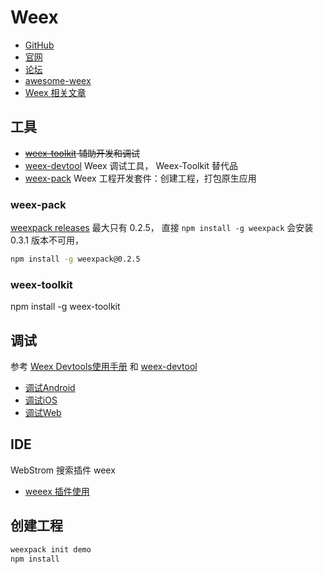 # Weex

* [GitHub](https://github.com/alibaba/weex)
* [官网](https://weex-project.io/cn/index.html)
* [论坛](http://weex.help/)
* [awesome-weex](https://github.com/joggerplus/awesome-weex)
* [Weex 相关文章](https://github.com/weexteam/article/issues)

## 工具

* ~~[weex-toolkit](https://github.com/weexteam/weex-toolkit) 辅助开发和调试~~
* [weex-devtool](https://github.com/weexteam/weex-devtool) Weex 调试工具， Weex-Toolkit 替代品
* [weex-pack](https://github.com/weexteam/weex-pack) Weex 工程开发套件：创建工程，打包原生应用

### weex-pack

[weexpack releases](https://github.com/weexteam/weex-pack/releases) 最大只有 0.2.5， 直接 `npm install -g weexpack` 会安装 0.3.1 版本不可用，


```sh
npm install -g weexpack@0.2.5
```

### weex-toolkit

npm install -g weex-toolkit

## 调试

参考 [Weex Devtools使用手册](https://github.com/weexteam/article/issues/50) 和 [weex-devtool](https://github.com/weexteam/weex-devtool)

* [调试Android](https://github.com/weexteam/weex-devtools-android/blob/master/README.md)
* [调试iOS](https://github.com/weexteam/weex-devtool-iOS/blob/master/README-zh.md)
* [调试Web](https://github.com/weexteam/weex-devtool-extension)

## IDE

WebStrom 搜索插件 weex

* [weeex 插件使用](http://blog.qianlicao.cn/technology/2016/07/07/intellij-plugin-instruction/)

## 创建工程

```sh
weexpack init demo
npm install
```
